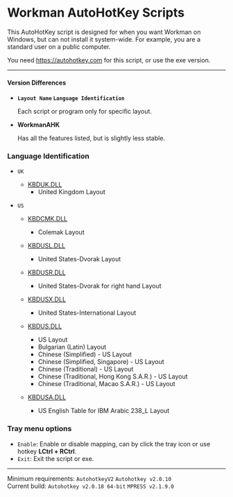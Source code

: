 ﻿# Workman AutoHotKey Scripts

This AutoHotKey script is designed for when you want Workman on Windows, but can not install it system-wide. For example, you are a standard user on a public computer.

You need https://autohotkey.com for this script, or use the exe version.

-----

#### Version Differences

- **`Layout Name` `Language Identification`**

	Each script or program only for specific layout.

- **WorkmanAHK**

	Has all the features listed, but is slightly less stable.

### Language Identification

- `UK`
	- [KBDUK.DLL](https://kbdlayout.info/kbduk)
		- United Kingdom Layout

- `US`
  - [KBDCMK.DLL](https://kbdlayout.info/kbdcmk)
  	- Colemak Layout
  
  - [KBDUSL.DLL](https://kbdlayout.info/kbdusl)
  	- United States-Dvorak Layout
  
  - [KBDUSR.DLL](https://kbdlayout.info/kbdusr)
    - United States-Dvorak for right hand Layout
  
  - [KBDUSX.DLL](https://kbdlayout.info/kbdusx)
    - United States-International Layout
  
  - [KBDUS.DLL](https://kbdlayout.info/kbdus)
    - US Layout
    - Bulgarian (Latin) Layout
    - Chinese (Simplified) - US Layout
    - Chinese (Simplified, Singapore) - US Layout
    - Chinese (Traditional) - US Layout
    - Chinese (Traditional, Hong Kong S.A.R.) - US Layout
    - Chinese (Traditional, Macao S.A.R.) - US Layout
  
  - [KBDUSA.DLL](https://kbdlayout.info/kbdusa)
    - US English Table for IBM Arabic 238_L Layout
  

### Tray menu options

- `Enable`: Enable or disable mapping, can by click the tray icon or use hotkey **LCtrl + RCtrl**.
- `Exit`: Exit the script or exe.

-----

Minimum requirements: `AutohotkeyV2` `Autohotkey v2.0.10`  
Current build: `Autohotkey v2.0.18 64-bit` `MPRESS v2.1.9.0`
